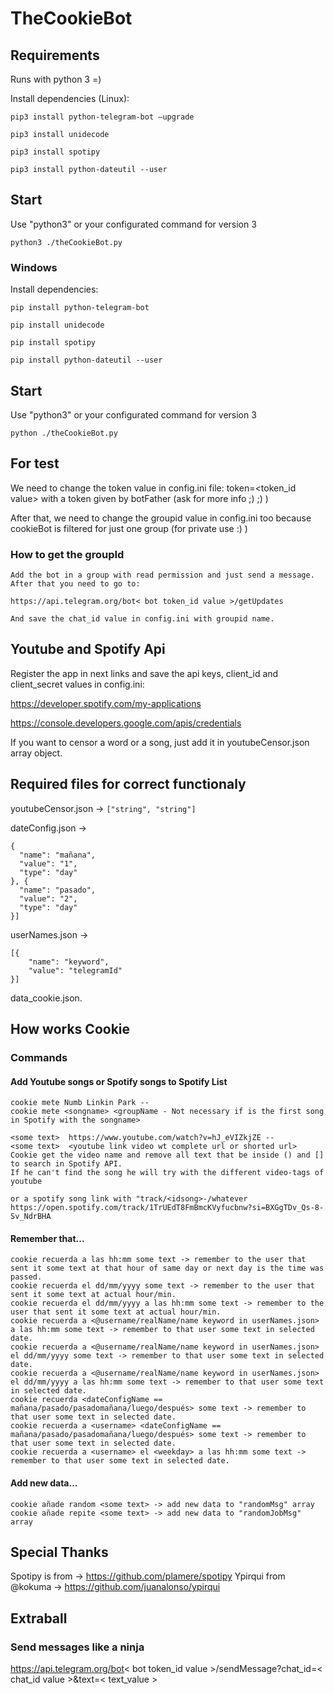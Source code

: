 # TheCookieBot

## Requirements

Runs with python 3 =)

Install dependencies (Linux):
```
pip3 install python-telegram-bot —upgrade
```
```
pip3 install unidecode
```
```
pip3 install spotipy
```
```
pip3 install python-dateutil --user
```
## Start

Use "python3" or your configurated command for version 3

```
python3 ./theCookieBot.py
```

### Windows
Install dependencies:
```
pip install python-telegram-bot
```
```
pip install unidecode
```
```
pip install spotipy
```
```
pip install python-dateutil --user
```
## Start

Use "python3" or your configurated command for version 3

```
python ./theCookieBot.py
```

## For test

We need to change the token value in config.ini file: token=<token_id value> with a token given by botFather (ask for more info ;) ;) )

After that, we need to change the groupid value in config.ini too because cookieBot is filtered for just one group (for private use :) ) 

### How to get the groupId
```
Add the bot in a group with read permission and just send a message.
After that you need to go to:

https://api.telegram.org/bot< bot token_id value >/getUpdates

And save the chat_id value in config.ini with groupid name.
```

## Youtube and Spotify Api
Register the app in next links and save the api keys, client_id and client_secret values in config.ini:

https://developer.spotify.com/my-applications

https://console.developers.google.com/apis/credentials

If you want to censor a word or a song, just add it in youtubeCensor.json array object.


## Required files for correct functionaly
youtubeCensor.json -> ```["string", "string"]```

dateConfig.json -> 
```
{
  "name": "mañana",
  "value": "1",
  "type": "day"
}, {
  "name": "pasado",
  "value": "2",
  "type": "day"
}]
```

userNames.json -> 
```
[{
	"name": "keyword",
	"value": "telegramId"
}]
```
data_cookie.json.

## How works Cookie
### Commands
#### Add Youtube songs or Spotify songs to Spotify List
```
cookie mete Numb Linkin Park -- 
cookie mete <songname> <groupName - Not necessary if is the first song in Spotify with the songname> 

```
``` 
<some text>  https://www.youtube.com/watch?v=hJ_eVIZkjZE --
<some text>  <youtube link video wt complete url or shorted url>
Cookie get the video name and remove all text that be inside () and [] to search in Spotify API.
If he can't find the song he will try with the different video-tags of youtube

or a spotify song link with "track/<idsong>-/whatever https://open.spotify.com/track/1TrUEdT8FmBmcKVyfucbnw?si=BXGgTDv_Qs-8-Sv_NdrBHA

```
#### Remember that...
```
cookie recuerda a las hh:mm some text -> remember to the user that sent it some text at that hour of same day or next day is the time was passed.
cookie recuerda el dd/mm/yyyy some text -> remember to the user that sent it some text at actual hour/min.
cookie recuerda el dd/mm/yyyy a las hh:mm some text -> remember to the user that sent it some text at actual hour/min.
cookie recuerda a <@username/realName/name keyword in userNames.json> a las hh:mm some text -> remember to that user some text in selected date.
cookie recuerda a <@username/realName/name keyword in userNames.json> el dd/mm/yyyy some text -> remember to that user some text in selected date.
cookie recuerda a <@username/realName/name keyword in userNames.json> el dd/mm/yyyy a las hh:mm some text -> remember to that user some text in selected date.
cookie recuerda <dateConfigName == mañana/pasado/pasadomañana/luego/después> some text -> remember to that user some text in selected date.
cookie recuerda a <username> <dateConfigName == mañana/pasado/pasadomañana/luego/después> some text -> remember to that user some text in selected date.
cookie recuerda a <username> el <weekday> a las hh:mm some text -> remember to that user some text in selected date.
```
#### Add new data...
```
cookie añade random <some text> -> add new data to "randomMsg" array
cookie añade repite <some text> -> add new data to "randomJobMsg" array
```

## Special Thanks

Spotipy is from -> https://github.com/plamere/spotipy 
Ypirqui from @kokuma -> https://github.com/juanalonso/ypirqui

## Extraball
### Send messages like a ninja

https://api.telegram.org/bot< bot token_id value >/sendMessage?chat_id=< chat_id value >&text=< text_value >
